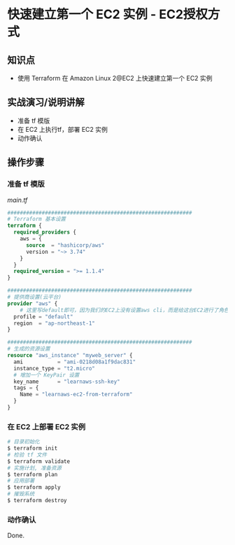 # 快速建立第一个 EC2 实例 - EC2授权方式

## 知识点

* 使用 Terraform 在 Amazon Linux 2@EC2 上快速建立第一个 EC2 实例

## 实战演习/说明讲解

+ 准备 tf 模版
+ 在 EC2 上执行tf，部署 EC2 实例
+ 动作确认

## 操作步骤

### 准备 tf 模版

*main.tf*

```terraform
###########################################################
# Terraform 基本设置
terraform {
  required_providers {
    aws = {
      source  = "hashicorp/aws"
      version = "~> 3.74"
    }
  }
  required_version = ">= 1.1.4"
}

###########################################################
# 提供商设置(云平台)
provider "aws" {
	# 这里写default即可，因为我们的EC2上没有设置aws cli，而是给这台EC2进行了角色授权
  profile = "default"
  region  = "ap-northeast-1"
}

###########################################################
# 生成的资源设置
resource "aws_instance" "myweb_server" {
  ami           = "ami-0218d08a1f9dac831"
  instance_type = "t2.micro"
  # 增加一个 KeyPair 设置
  key_name      = "learnaws-ssh-key"
  tags = {
    Name = "learnaws-ec2-from-terraform"
  }
}
```

### 在 EC2 上部署 EC2 实例

```bash
# 目录初始化
$ terraform init
# 检验 tf 文件
$ terraform validate
# 实施计划, 准备资源
$ terraform plan
# 应用部署
$ terraform apply
# 摧毁系统
$ terraform destroy
```

### 动作确认

Done.
